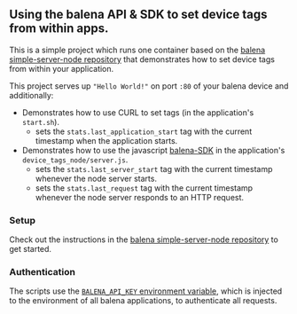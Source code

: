 ## Using the balena API & SDK to set device tags from within apps.

This is a simple project which runs one container based on the [balena simple-server-node repository][simple-server-node] that demonstrates how to set device tags from within your application.

This project serves up `"Hello World!"` on port `:80` of your balena device and additionally:
* Demonstrates how to use CURL to set tags (in the application's `start.sh`).
  * sets the `stats.last_application_start` tag with the current timestamp when the application starts.
* Demonstrates how to use the javascript [balena-SDK][balena-sdk] in the application's `device_tags_node/server.js`.
  * sets the `stats.last_server_start` tag with the current timestamp whenever the node server starts.
  * sets the `stats.last_request` tag with the current timestamp whenever the node server responds to an HTTP request.

### Setup

Check out the instructions in the [balena simple-server-node repository][simple-server-node] to get started.

### Authentication

The scripts use the [`BALENA_API_KEY` environment variable][container-environment], which is injected to the environment of all balena applications, to authenticate all requests.

[simple-server-node]:https://github.com/balena-io-projects/simple-server-node
[balena-sdk]:https://github.com/balena-io/balena-sdk/
[container-environment]:https://docs.balena.io/runtime/runtime/#the-container-environment
